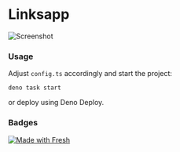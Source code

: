 # Linksapp

![Screenshot](https://user-images.githubusercontent.com/19251998/193583893-8768a1bf-b341-4aca-a8d0-8e5c312a6805.png)

### Usage

Adjust `config.ts` accordingly and start the project:

```
deno task start
```

or deploy using Deno Deploy.

### Badges

[![Made with Fresh](https://fresh.deno.dev/fresh-badge.svg)](https://fresh.deno.dev)
